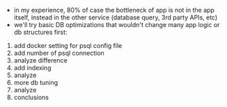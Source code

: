 - in my experience, 80% of case the bottleneck of app is not in the app itself, instead in the other service (database query, 3rd party APIs, etc)
- we'll try basic DB optimizations that wouldn't change many app logic or db structures first:

1. add docker setting for psql config file
2. add number of psql connection
3. analyze difference
4. add indexing
5. analyze
6. more db tuning
7. analyze
8. conclusions

